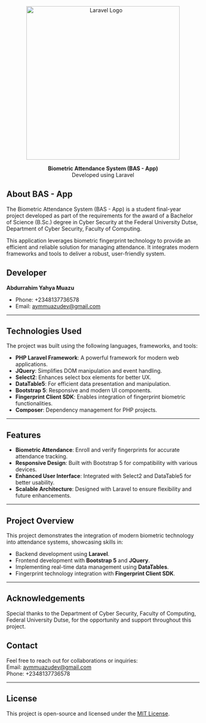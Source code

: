 <p align="center"><a href="https://laravel.com" target="_blank"><img src="https://raw.githubusercontent.com/laravel/art/master/logo-lockup/5%20SVG/2%20CMYK/1%20Full%20Color/laravel-logolockup-cmyk-red.svg" width="400" alt="Laravel Logo"></a></p>

<p align="center">
<strong>Biometric Attendance System (BAS - App)</strong><br>
Developed using Laravel
</p>

## About BAS - App

The Biometric Attendance System (BAS - App) is a student final-year project developed as part of the requirements for the award of a Bachelor of Science (B.Sc.) degree in Cyber Security at the Federal University Dutse, Department of Cyber Security, Faculty of Computing.

This application leverages biometric fingerprint technology to provide an efficient and reliable solution for managing attendance. It integrates modern frameworks and tools to deliver a robust, user-friendly system.

## Developer

**Abdurrahim Yahya Muazu**  
- Phone: +2348137736578  
- Email: [aymmuazudev@gmail.com](mailto:aymmuazudev@gmail.com)

---

## Technologies Used

The project was built using the following languages, frameworks, and tools:

- **PHP Laravel Framework**: A powerful framework for modern web applications.
- **JQuery**: Simplifies DOM manipulation and event handling.
- **Select2**: Enhances select box elements for better UX.
- **DataTable5**: For efficient data presentation and manipulation.
- **Bootstrap 5**: Responsive and modern UI components.
- **Fingerprint Client SDK**: Enables integration of fingerprint biometric functionalities.
- **Composer**: Dependency management for PHP projects.

---

## Features

- **Biometric Attendance**: Enroll and verify fingerprints for accurate attendance tracking.
- **Responsive Design**: Built with Bootstrap 5 for compatibility with various devices.
- **Enhanced User Interface**: Integrated with Select2 and DataTable5 for better usability.
- **Scalable Architecture**: Designed with Laravel to ensure flexibility and future enhancements.

---

## Project Overview

This project demonstrates the integration of modern biometric technology into attendance systems, showcasing skills in:

- Backend development using **Laravel**.
- Frontend development with **Bootstrap 5** and **JQuery**.
- Implementing real-time data management using **DataTables**.
- Fingerprint technology integration with **Fingerprint Client SDK**.

---

## Acknowledgements

Special thanks to the Department of Cyber Security, Faculty of Computing, Federal University Dutse, for the opportunity and support throughout this project.

## Contact

Feel free to reach out for collaborations or inquiries:  
Email: [aymmuazudev@gmail.com](mailto:aymmuazudev@gmail.com)  
Phone: +2348137736578  

---

## License

This project is open-source and licensed under the [MIT License](https://opensource.org/licenses/MIT).  
